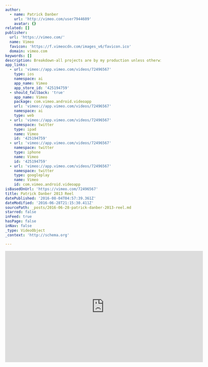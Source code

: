 ```yaml
---
author:
  - name: Patrick Danber
    url: 'http://vimeo.com/user7944609'
    avatar: {}
related: []
publisher:
  url: 'https://vimeo.com/'
  name: Vimeo
  favicon: 'https://f.vimeocdn.com/images_v6/favicon.ico'
  domain: vimeo.com
keywords: []
description: Breakdown-all projects are by my production unless otherwise noted.
app_links:
  - url: 'vimeo://app.vimeo.com/videos/72496567'
    type: ios
    namespace: ai
    app_name: Vimeo
    app_store_id: '425194759'
  - should_fallback: 'true'
    app_name: Vimeo
    package: com.vimeo.android.videoapp
    url: 'vimeo://app.vimeo.com/videos/72496567'
    namespace: ai
    type: web
  - url: 'vimeo://app.vimeo.com/videos/72496567'
    namespace: twitter
    type: ipad
    name: Vimeo
    id: '425194759'
  - url: 'vimeo://app.vimeo.com/videos/72496567'
    namespace: twitter
    type: iphone
    name: Vimeo
    id: '425194759'
  - url: 'vimeo://app.vimeo.com/videos/72496567'
    namespace: twitter
    type: googleplay
    name: Vimeo
    id: com.vimeo.android.videoapp
isBasedOnUrl: 'https://vimeo.com/72496567'
title: Patrick Danber 2013 Reel
datePublished: '2016-08-04T04:57:39.361Z'
dateModified: '2016-06-28T21:15:30.411Z'
sourcePath: _posts/2016-06-28-patrick-danber-2013-reel.md
starred: false
inFeed: true
hasPage: false
inNav: false
_type: VideoObject
_context: 'http://schema.org'

---
```

<iframe src="https://cdn.embedly.com/widgets/media.html?src=https%3A%2F%2Fplayer.vimeo.com%2Fvideo%2F72496567&amp;url=https%3A%2F%2Fvimeo.com%2F72496567&amp;image=http%3A%2F%2Fi.vimeocdn.com%2Fvideo%2F446394832_640.jpg&amp;key=b7d04c9b404c499eba89ee7072e1c4f7&amp;type=text%2Fhtml&amp;schema=vimeo" width="640" height="360" scrolling="no" frameborder="0" allowfullscreen="" style=""></iframe>